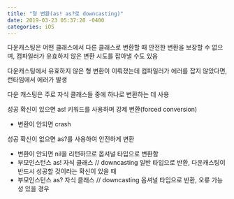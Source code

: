 ```yaml
---
title: "형 변환(as! as?로 downcasting)"
date: 2019-03-23 05:37:28 -0400
categories: iOS
---
```

다운캐스팅은 어떤 클래스에서 다른 클래스로 변환할 때 안전한 변환을 보장할 수 없으며,
컴파일러가 유효하지 않은 변환 시도를 잡아낼 수도 있음

다운캐스팅에서 유효하지 않은 형 변환이 이뤄졌는데 컴파일러가 에러를 잡지 않았다면, 런타임에서 에러가 발생

다운 캐스팅은 주로 자식 클래스들 중에 하나로 변환하는 데 사용

성공 확신이 있으면 as! 키워드를 사용하며 강제 변환(forced conversion)
- 변환이 안되면 crash

성공 확신이 없으면 as?를 사용하여 안전하게 변환
- 변환이 안되면 nil을 리턴하므로 옵셔널 타입으로 변환함
- 부모인스턴스 as! 자식 클래스 // downcasting 일반 타입으로 반환, 다운캐스팅이 반드시 성공할 것이라는 확신이 있을 때
- 부모인스턴스 as? 자식 클래스 // downcasting 옵셔널 타입으로 반환, 오류 가능성 있을 경우
